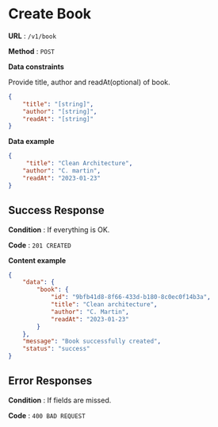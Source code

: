 # Create Book

**URL** : `/v1/book`

**Method** : `POST`

**Data constraints**

Provide title, author and readAt(optional) of book.

```json
{
    "title": "[string]",
    "author": "[string]",
    "readAt": "[string]"
}
```

**Data example**

```json
{
     "title": "Clean Architecture",
    "author": "C. martin",
    "readAt": "2023-01-23"
}
```

## Success Response

**Condition** : If everything is OK.

**Code** : `201 CREATED`

**Content example**

```json
{
    "data": {
        "book": {
            "id": "9bfb41d8-8f66-433d-b180-8c0ec0f14b3a",
            "title": "Clean architecture",
            "author": "C. Martin",
            "readAt": "2023-01-23"
        }
    },
    "message": "Book successfully created",
    "status": "success"
}
```

## Error Responses
**Condition** : If fields are missed.

**Code** : `400 BAD REQUEST`
```
